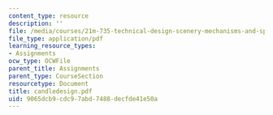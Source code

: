 ```yaml
---
content_type: resource
description: ''
file: /media/courses/21m-735-technical-design-scenery-mechanisms-and-special-effects-spring-2004/9065dcb9cdc97abd7488decfde41e50a_candledesign.pdf
file_type: application/pdf
learning_resource_types:
- Assignments
ocw_type: OCWFile
parent_title: Assignments
parent_type: CourseSection
resourcetype: Document
title: candledesign.pdf
uid: 9065dcb9-cdc9-7abd-7488-decfde41e50a
---
```

